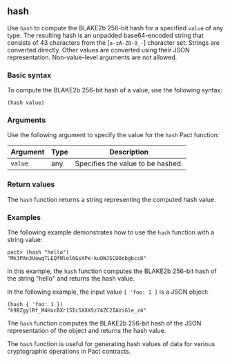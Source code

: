 ## hash

Use `hash` to compute the BLAKE2b 256-bit hash for a specified `value` of any type.
The resulting hash is an unpadded base64-encoded string that consists of 43 characters from the [`a-zA-Z0-9_-`] character set.
Strings are converted directly.
Other values are converted using their JSON representation. 
Non-value-level arguments are not allowed.

### Basic syntax

To compute the BLAKE2b 256-bit hash of a value, use the following syntax:

```pact
(hash value)
```

### Arguments

Use the following argument to specify the value for the `hash` Pact function:

| Argument | Type | Description  |
|----------|------|--------------|
| `value`  | any | Specifies the value to be hashed. |

### Return values

The `hash` function returns a string representing the computed hash value.

### Examples

The following example demonstrates how to use the `hash` function with a string value:

```pact
pact> (hash "hello")
"Mk3PAn3UowqTLEQfNlol6GsXPe-kuOWJSCU0cbgbcs8"
```

In this example, the `hash` function computes the BLAKE2b 256-bit hash of the string "hello" and returns the hash value.

In the following example, the input value `{ 'foo: 1 }` is a JSON object:

```pact
(hash { 'foo: 1 })
"h9BZgylRf_M4HxcBXr15IcSXXXSz74ZC2IAViGle_z4"
```

The `hash` function computes the BLAKE2b 256-bit hash of the JSON representation of the object and returns the hash value.

The `hash` function is useful for generating hash values of data for various cryptographic operations in Pact contracts.
